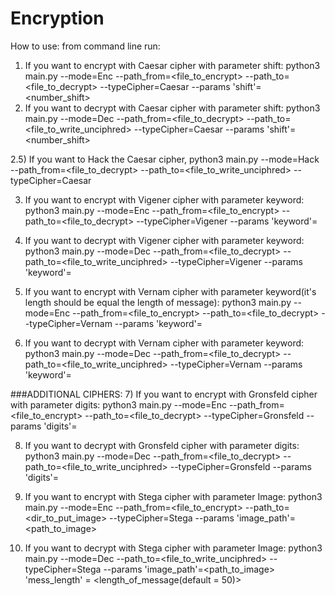 # Encryption
How to use:
from command line run:

1) If you want to encrypt with Caesar cipher with parameter shift:
   python3 main.py --mode=Enc --path_from=<file_to_encrypt> --path_to=<file_to_decrypt> --typeCipher=Caesar --params 'shift'= <number_shift>
2) If you want to decrypt with Caesar cipher with parameter shift:
   python3 main.py --mode=Dec --path_from=<file_to_decrypt> --path_to=<file_to_write_unciphred> --typeCipher=Caesar --params 'shift'= <number_shift>
   
2.5) If you want to Hack the Caesar cipher, 
   python3 main.py --mode=Hack --path_from=<file_to_decrypt> --path_to=<file_to_write_unciphred> --typeCipher=Caesar

3) If you want to encrypt with Vigener cipher with parameter keyword:
   python3 main.py --mode=Enc --path_from=<file_to_encrypt> --path_to=<file_to_decrypt> --typeCipher=Vigener --params 'keyword'=<keyword>
   
4) If you want to decrypt with Vigener cipher with parameter keyword:
   python3 main.py --mode=Dec --path_from=<file_to_decrypt> --path_to=<file_to_write_unciphred> --typeCipher=Vigener --params 'keyword'=<keyword>
   
5) If you want to encrypt with Vernam cipher with parameter keyword(it's length should be equal the length of message):
   python3 main.py --mode=Enc --path_from=<file_to_encrypt> --path_to=<file_to_decrypt> --typeCipher=Vernam --params 'keyword'=<keyword>
   
6) If you want to decrypt with Vernam cipher with parameter keyword:
   python3 main.py --mode=Dec --path_from=<file_to_decrypt> --path_to=<file_to_write_unciphred> --typeCipher=Vernam --params 'keyword'=<keyword>
   
###ADDITIONAL CIPHERS:
7) If you want to encrypt with Gronsfeld cipher with parameter digits:
   python3 main.py --mode=Enc --path_from=<file_to_encrypt> --path_to=<file_to_decrypt> --typeCipher=Gronsfeld --params 'digits'=<digits>
   
8) If you want to decrypt with Gronsfeld cipher with parameter digits:
   python3 main.py --mode=Dec --path_from=<file_to_decrypt> --path_to=<file_to_write_unciphred> --typeCipher=Gronsfeld --params 'digits'=<digits>
   
9) If you want to encrypt with Stega cipher with parameter Image:
   python3 main.py --mode=Enc --path_from=<file_to_encrypt> --path_to=<dir_to_put_image> --typeCipher=Stega --params 'image_path'=<path_to_image>
   
10) If you want to decrypt with Stega cipher with parameter Image:
   python3 main.py --mode=Dec --path_to=<file_to_write_unciphred> --typeCipher=Stega --params 'image_path'=<path_to_image> 'mess_length' = <length_of_message(default = 50)>
   